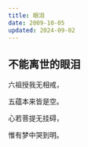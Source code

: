 ```yaml
---
title: 眼泪
date: 2009-10-05
updated: 2024-09-02
---
```


## 不能离世的眼泪 ##

六祖授我无相戒，

五蕴本来皆是空。

心若菩提无挂碍，

惟有梦中哭到明。
